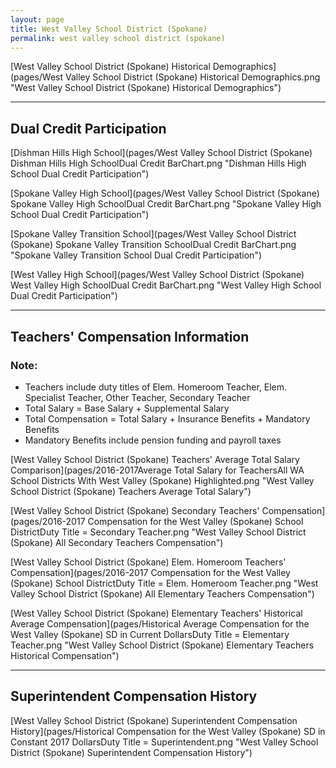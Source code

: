 ```yaml
---
layout: page
title: West Valley School District (Spokane)
permalink: west valley school district (spokane)
---
```



[West Valley School District (Spokane) Historical Demographics](pages/West Valley School District (Spokane) Historical Demographics.png "West Valley School District (Spokane) Historical Demographics")

___

## Dual Credit Participation

[Dishman Hills High School](pages/West Valley School District (Spokane) Dishman Hills High SchoolDual Credit BarChart.png "Dishman Hills High School Dual Credit Participation")

[Spokane Valley High School](pages/West Valley School District (Spokane) Spokane Valley High SchoolDual Credit BarChart.png "Spokane Valley High School Dual Credit Participation")

[Spokane Valley Transition School](pages/West Valley School District (Spokane) Spokane Valley Transition SchoolDual Credit BarChart.png "Spokane Valley Transition School Dual Credit Participation")

[West Valley High School](pages/West Valley School District (Spokane) West Valley High SchoolDual Credit BarChart.png "West Valley High School Dual Credit Participation")


___

## Teachers' Compensation Information
### Note:
- Teachers include duty titles of Elem. Homeroom Teacher, Elem. Specialist Teacher, Other Teacher, Secondary Teacher
- Total Salary = Base Salary + Supplemental Salary
- Total Compensation = Total Salary + Insurance Benefits + Mandatory Benefits
- Mandatory Benefits include pension funding and payroll taxes

[West Valley School District (Spokane) Teachers' Average Total Salary Comparison](pages/2016-2017Average Total Salary for TeachersAll WA School Districts With West Valley (Spokane) Highlighted.png "West Valley School District (Spokane) Teachers Average Total Salary")

[West Valley School District (Spokane) Secondary Teachers' Compensation](pages/2016-2017 Compensation for the West Valley (Spokane) School DistrictDuty Title = Secondary Teacher.png "West Valley School District (Spokane) All Secondary Teachers Compensation")

[West Valley School District (Spokane) Elem. Homeroom Teachers' Compensation](pages/2016-2017 Compensation for the West Valley (Spokane) School DistrictDuty Title = Elem. Homeroom Teacher.png "West Valley School District (Spokane) All Elementary Teachers Compensation")

[West Valley School District (Spokane) Elementary Teachers' Historical Average Compensation](pages/Historical Average Compensation for the West Valley (Spokane) SD in Current DollarsDuty Title = Elementary Teacher.png "West Valley School District (Spokane) Elementary Teachers Historical Compensation")


___

## Superintendent Compensation History

[West Valley School District (Spokane) Superintendent Compensation History](pages/Historical Compensation for the West Valley (Spokane) SD in Constant 2017 DollarsDuty Title = Superintendent.png "West Valley School District (Spokane) Superintendent Compensation History")

